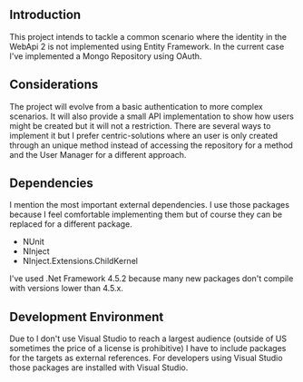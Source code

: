 ## Introduction

This project intends to tackle a common scenario where the identity in the WebApi 2 is not implemented using Entity Framework. 
In the current case I've implemented a Mongo Repository using OAuth. 

## Considerations

The project will evolve from a basic authentication to more complex scenarios. It will also provide a small API implementation to show how users might be created but it will not a restriction. 
There are several ways to implement it but I prefer centric-solutions where an user is only created through an unique method instead of accessing the repository for a method and the User Manager for a different approach.

## Dependencies

I mention the most important external dependencies. I use those packages because I feel comfortable implementing them but of course they can be replaced for a different package.

- NUnit 
- NInject
- NInject.Extensions.ChildKernel

I've used .Net Framework 4.5.2 because many new packages don't compile with versions lower than 4.5.x. 

## Development Environment

Due to I don't use Visual Studio to reach a largest audience (outside of US sometimes the price of a license is prohibitive) I have to include packages for the targets as external references. For developers using Visual Studio those packages are installed with Visual Studio.

